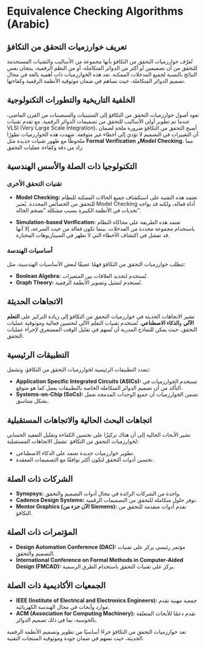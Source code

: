 # Equivalence Checking Algorithms (Arabic)

## تعريف خوارزميات التحقق من التكافؤ

تُعرّف خوارزميات التحقق من التكافؤ بأنها مجموعة من الأساليب والتقنيات المستخدمة للتحقق من أن تصميمين أو أكثر من الدوائر المتكاملة، أو من النظم الرقمية، ينتجان نفس النتائج بالنسبة لجميع المدخلات الممكنة. تعد هذه الخوارزميات ذات أهمية بالغة في مجال تصميم الدوائر المتكاملة، حيث تساهم في ضمان موثوقية الأنظمة الرقمية وكفاءتها.

## الخلفية التاريخية والتطورات التكنولوجية

تعود أصول خوارزميات التحقق من التكافؤ إلى الستينيات والسبعينيات من القرن الماضي، عندما تم تطوير أولى الأساليب للتحقق من تصميمات الدوائر الرقمية. مع تقدم تقنيات VLSI (Very Large Scale Integration)، أصبح التحقق من التكافؤ ضرورة ملحة لضمان أن التغييرات في التصميم لا تؤدي إلى أخطاء غير متوقعة. شهدت هذه الخوارزميات تطورًا ملحوظًا مع ظهور تقنيات جديدة مثل **Formal Verification** و**Model Checking**، مما زاد من دقة وكفاءة عمليات التحقق.

## التكنولوجيا ذات الصلة والأسس الهندسية

### تقنيات التحقق الأخرى

- **Model Checking:** تعتمد هذه التقنية على استكشاف جميع الحالات الممكنة للنظام للتحقق من الخصائص المحددة. يُعتبر Model Checking أداة فعالة، ولكنه قد يواجه تحديات في الأنظمة الكبيرة بسبب مشكلة "تضخم الحالة".
  
- **Simulation-based Verification:** تعتمد هذه الطريقة على محاكاة النظام باستخدام مجموعة محددة من المدخلات. بينما تكون فعالة من حيث السرعة، إلا أنها قد تفشل في اكتشاف الأخطاء التي لا تظهر في السيناريوهات المختارة.

### أساسيات الهندسة

تتطلب خوارزميات التحقق من التكافؤ فهمًا عميقًا لبعض الأساسيات الهندسية، مثل:
- **Boolean Algebra:** تُستخدم لتحديد العلاقات بين المتغيرات.
- **Graph Theory:** تُستخدم لتمثيل وتصوير الأنظمة الرقمية.

## الاتجاهات الحديثة

تشير الاتجاهات الحديثة في خوارزميات التحقق من التكافؤ إلى زيادة التركيز على **التعلم الآلي** و**الذكاء الاصطناعي**. تُستخدم تقنيات التعلم الآلي لتحسين فعالية وموثوقية عمليات التحقق، حيث يمكن للنماذج المدربة أن تُسهم في تقليل الوقت المستغرق لإجراء عمليات التحقق.

## التطبيقات الرئيسية

تتعدد التطبيقات الرئيسية لخوارزميات التحقق من التكافؤ، وتشمل:
- **Application Specific Integrated Circuits (ASICs):** تستخدم الخوارزميات في التأكد من أن تصميم الدوائر المتكاملة الخاصة بالتطبيقات يعمل كما هو متوقع.
- **Systems-on-Chip (SoCs):** تضمن الخوارزميات أن جميع الوحدات المدمجة تعمل بشكل متناسق.

## اتجاهات البحث الحالية والاتجاهات المستقبلية

تشير الأبحاث الحالية إلى أن هناك تركيزًا على تحسين الكفاءة وتقليل التعقيد الحسابي لخوارزميات التحقق من التكافؤ. تشمل الاتجاهات المستقبلية:
- تطوير خوارزميات جديدة تعتمد على الذكاء الاصطناعي.
- تحسين أدوات التحقق لتكون أكثر توافقًا مع التصميمات المعقدة.

## الشركات ذات الصلة

- **Synopsys:** واحدة من الشركات الرائدة في مجال أدوات التصميم والتحقق.
- **Cadence Design Systems:** توفر حلول متكاملة للتحقق من التصميمات الرقمية.
- **Mentor Graphics (الآن جزء من Siemens):** تقدم أدوات متقدمة للتحقق من التكافؤ.

## المؤتمرات ذات الصلة

- **Design Automation Conference (DAC):** مؤتمر رئيسي يركز على تقنيات التصميم والتحقق.
- **International Conference on Formal Methods in Computer-Aided Design (FMCAD):** يركز على تقنيات التحقق باستخدام الطرق الرسمية.

## الجمعيات الأكاديمية ذات الصلة

- **IEEE (Institute of Electrical and Electronics Engineers):** جمعية مهنية تقدم موارد وأبحاث في مجال الهندسة الكهربائية.
- **ACM (Association for Computing Machinery):** تقدم دعمًا للأبحاث المتعلقة بالحوسبة، بما في ذلك تصميم الدوائر.

تعد خوارزميات التحقق من التكافؤ جزءًا أساسيًا من تطوير وتصميم الأنظمة الرقمية الحديثة، حيث تسهم في ضمان جودة وموثوقية المنتجات التقنية.